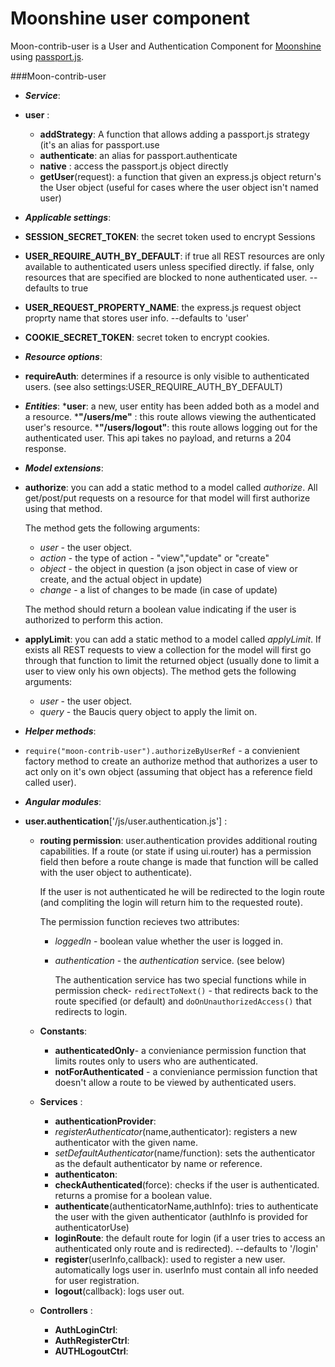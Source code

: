 Moonshine user component
====================

Moon-contrib-user is a User and Authentication Component for [Moonshine](https://github.com/Illniyar/moonshine) using [passport.js](http://passportjs.org/).

###Moon-contrib-user
* __*Service*__:
 * __user__ : 
     * __addStrategy__: A function that allows adding a passport.js strategy (it's an alias for passport.use
     * __authenticate__: an alias for passport.authenticate
     * __native__ :  access the passport.js object directly
     * __getUser__(request): a function that given an express.js object return's the User object (useful for cases where the user object isn't named user)


* __*Applicable settings*__:
 * __SESSION_SECRET_TOKEN__: the secret token used to encrypt Sessions
 * __USER_REQUIRE_AUTH_BY_DEFAULT__: if true all REST resources are only available to authenticated users unless specified directly. if false, only resources that are specified are blocked to none authenticated user.
--defaults to true
 * __USER_REQUEST_PROPERTY_NAME__: the express.js request object proprty name that stores user info. --defaults to 'user'
 * __COOKIE_SECRET_TOKEN__: secret token to encrypt cookies.


* __*Resource options*__:
 * __requireAuth__: determines if a resource is only visible to authenticated users. (see also settings:USER_REQUIRE_AUTH_BY_DEFAULT)
 
* __*Entities*__:
 *__user__: a new, user entity has been added both as a model and a resource.
    *__"/users/me"__ : this route allows viewing the authenticated user's resource.
	*__"/users/logout"__: this route allows logging out for the authenticated user. This api takes no payload, and returns a 204 response.


* __*Model extensions*__:
 * __authorize__: you can add a static method to a model called _authorize_. All get/post/put requests on a resource for that model will first authorize using that method. 

   The method gets the following arguments:
    * _user_ - the user object.
    * _action_ - the type of action - "view","update" or "create"
    * _object_ - the object in question (a json object in case of view or create, and the actual object in update)
    * _change_ - a list of changes to be made (in case of update)
    
   The method should return a boolean value indicating if the user is authorized to perform this action.
 * __applyLimit__: you can add a static method to a model called _applyLimit_. If exists all REST requests to view a collection for the model will first go through that function to limit the returned object (usually done to limit a user to view only his own objects). 
   The method gets the following arguments:
    * _user_ - the user object.
    * _query_ - the Baucis query object to apply the limit on.


* __*Helper methods*__:
 * `require("moon-contrib-user").authorizeByUserRef` - a convienient factory method to create an authorize method that authorizes a user to act only on it's own object (assuming that object has a reference field called user).


* __*Angular modules*__:
 * __user.authentication__['/js/user.authentication.js'] : 
   * __routing permission__: user.authentication provides additional routing capabilities. If a route (or state if using ui.router) has a permission field then before a route change is made that function will be called with the user object to authenticate).
   
     If the user is not authenticated he will be redirected to the login route (and compliting the login will return him to the requested route).

     The permission function recieves two attributes:
      * _loggedIn_ - boolean value whether the user is logged in.
      * _authentication_ - the _authentication_ service. (see below)
        
        The authentication service has two special functions while in permission check- `redirectToNext()` - that redirects back to the route specified (or default) and `doOnUnauthorizedAccess()` that redirects to login.

    * __Constants__:
      * __authenticatedOnly__- a convieniance permission function that limits routes only to users who are authenticated.
      * __notForAuthenticated__ - a convieniance permission function that doesn't allow a route to be viewed by authenticated users.
     
    * __Services__ :
      * __authenticationProvider__:
       * _registerAuthenticator_(name,authenticator): registers a new authenticator with the given name.
       * _setDefaultAuthenticator_(name/function): sets the authenticator as the default authenticator by name or reference.
      * __authenticaton__:
       * __checkAuthenticated__(force): checks if the user is authenticated. returns a promise for a boolean value.
       * __authenticate__(authenticatorName,authInfo): tries to authenticate the user with the given authenticator (authInfo is provided for authenticatorUse)
       * __loginRoute__: the default route for login (if a user tries to access an authenticated only route and is redirected). --defaults to '/login'
       * __register__(userInfo,callback): used to register a new user. automatically logs user in.  userInfo must contain all info needed for user registration.
       * __logout__(callback): logs user out.
    * __Controllers__ :
      * __AuthLoginCtrl__:   
      * __AuthRegisterCtrl__:
      * __AUTHLogoutCtrl__:
    
